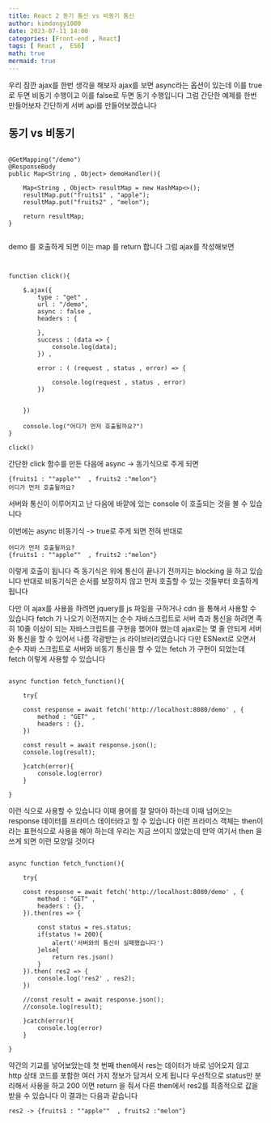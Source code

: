 ```yaml
---
title: React 2 동기 통신 vs 비동기 통신
author: kimdongy1000
date: 2023-07-11 14:00
categories: [Front-end , React]
tags: [ React ,  ES6]
math: true
mermaid: true
---
```


우리 잠깐 ajax를 한번 생각을 해보자 ajax를 보면 async라는 옵션이 있는데 이를 true로 두면 비동기 수행이고 이를 false로 두면 동기 수행입니다 그럼 간단한 예제를 한번 만들어보자
간단하게 서버 api를 만들어보겠습니다

## 동기 vs 비동기
```

@GetMapping("/demo")
@ResponseBody
public Map<String , Object> demoHandler(){

	Map<String , Object> resultMap = new HashMap<>();
	resultMap.put("fruits1" , "apple");
	resultMap.put("fruits2" , "melon");

	return resultMap;
}


```

demo 를 호출하게 되면 이는 map 를 return 합니다 그럼 ajax를 작성해보면

```


function click(){

    $.ajax({
        type : "get" ,
        url : "/demo",
        async : false ,
        headers : {

        },
        success : (data => {
            console.log(data);
        }) ,

        error : ( (request , status , error) => {

            console.log(request , status , error)
        })


    })

    console.log("어디가 먼저 호출될까요?")
}

click()

```

간단한 click 함수를 만든 다음에 async -> 동기식으로 주게 되면 

```
{fruits1 : ""apple""  , fruits2 :"melon"}
어디가 먼저 호출될까요?
```
서버와 통신이 이루어지고 난 다음에 바깥에 있는 console 이 호출되는 것을 볼 수 있습니다

이번에는 async 비동기식 -> true로 주게 되면 전혀 반대로

```
어디가 먼저 호출될까요?
{fruits1 : ""apple""  , fruits2 :"melon"}

```
이렇게 호출이 됩니다 즉 동기식은 위에 통신이 끝나기 전까지는 blocking 을 하고 있습니다 반대로 비동기식은 순서를 보장하지 않고 먼저 호출할 수 있는 것들부터 호출하게 됩니다


다만 이 ajax를 사용을 하려면 jquery를 js 파일을 구하거나 cdn 을 통해서 사용할 수 있습니다 fetch 가 나오기 이전까지는 순수 자바스크립트로 서버 측과 통신을 하려면
족히 10줄 이상이 되는 자바스크립트를 구현을 했어야 했는데 ajax로는 몇 줄 안되게 서버와 통신을 할 수 있어서 나름 각광받는 js 라이브러리였습니다
다만 ESNext로 오면서 순수 자바 스크립트로 서버와 비동기 통신을 할 수 있는 fetch 가 구현이 되었는데 fetch 이렇게 사용할 수 있습니다

```

async function fetch_function(){

    try{

    const response = await fetch('http://localhost:8080/demo' , {
        method : "GET" ,
        headers : {},
    })

    const result = await response.json();
    console.log(result);

    }catch(error){
        console.log(error)
    }

}

```
이런 식으로 사용할 수 있습니다 이때 용어를 잘 알아야 하는데 이때 넘어오는 response 데이터를 프라미스 데이터라고 할 수 있습니다 이런 프라미스 객체는 then이라는 표현식으로 사용을 해야 하는데 우리는 지금 쓰이지 않았는데 만약 여기서 then 을 쓰게 되면 이런 모양일 것이다

```

async function fetch_function(){

    try{

    const response = await fetch('http://localhost:8080/demo' , {
        method : "GET" ,
        headers : {},
    }).then(res => {

        const status = res.status;
        if(status != 200){
            alert('서버와의 통신이 실패했습니다')
        }else{
            return res.json()
        }
    }).then( res2 => {
        console.log('res2' , res2);
    })

    //const result = await response.json();
    //console.log(result);

    }catch(error){
        console.log(error)
    }

}

```

약간의 기교를 넣어보았는데 첫 번째 then에서 res는 데이터가 바로 넘어오지 않고 http 상태 코드를 포함한 여러 가지 정보가 담겨서 오게 됩니다
우선적으로 status만 분리해서 사용을 하고 200 이면 return 을 줘서 다른 then에서 res2를 최종적으로 값을 받을 수 있습니다 이 결과는 다음과 같습니다

```
res2 -> {fruits1 : ""apple""  , fruits2 :"melon"}
```
